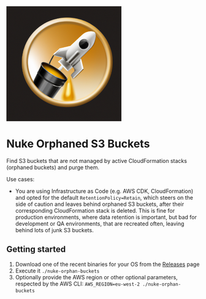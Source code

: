 <img width="300" alt="repo icon" src="./.github/assets/icon.png"/>

# Nuke Orphaned S3 Buckets

Find S3 buckets that are not managed by active CloudFormation stacks (orphaned buckets) and purge them.

Use cases:
* You are using Infrastructure as Code (e.g. AWS CDK, CloudFormation) and opted for the default `RetentionPolicy=Retain`, which steers on the side of caution and leaves behind orphaned S3 buckets, after their corresponding CloudFormation stack is deleted. This is fine for production environments, where data retention is important, but bad for development or QA environments, that are recreated often, leaving behind lots of junk S3 buckets.

## Getting started

1. Download one of the recent binaries for your OS from the <a href="https://github.com/Dzhuneyt/nuke-orphan-buckets/releases">Releases</a> page
2. Execute it `./nuke-orphan-buckets`
3. Optionally provide the AWS region or other optional parameters, respected by the AWS CLI: `AWS_REGION=eu-west-2 ./nuke-orphan-buckets`
